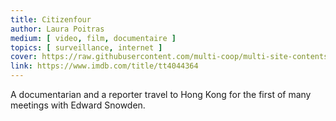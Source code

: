 ```yaml
---
title: Citizenfour
author: Laura Poitras
medium: [ video, film, documentaire ]
topics: [ surveillance, internet ]
cover: https://raw.githubusercontent.com/multi-coop/multi-site-contents/main/texts/ressources/images/citizen_four.png
link: https://www.imdb.com/title/tt4044364
---
```


A documentarian and a reporter travel to Hong Kong for the first of many meetings with Edward Snowden.

